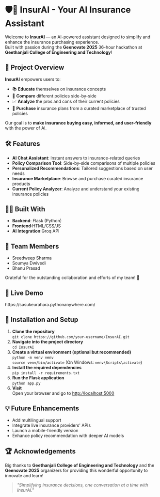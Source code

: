 
<h1>🛡️🤖 InsurAI - Your AI Insurance Assistant</h1>

<p>Welcome to <b>InsurAI</b> — an AI-powered assistant designed to simplify and enhance the insurance purchasing experience.<br>
Built with passion during the <b>Geenovate 2025</b> 36-hour hackathon at <b>Geethanjali College of Engineering and Technology</b>!</p>

<h2>🚀 Project Overview</h2>

<p><b>InsurAI</b> empowers users to:</p>
<ul>
  <li>📚 <b>Educate</b> themselves on insurance concepts</li>
  <li>🔎 <b>Compare</b> different policies side-by-side</li>
  <li>📈 <b>Analyze</b> the pros and cons of their current policies</li>
  <li>🛒 <b>Purchase</b> insurance plans from a curated marketplace of trusted policies</li>
</ul>

<p>Our goal is to <b>make insurance buying easy, informed, and user-friendly</b> with the power of AI.</p>

<h2>🛠️ Features</h2>

<ul>
  <li><b>AI Chat Assistant</b>: Instant answers to insurance-related queries</li>
  <li><b>Policy Comparison Tool</b>: Side-by-side comparisons of multiple policies</li>
  <li><b>Personalized Recommendations</b>: Tailored suggestions based on user needs</li>
  <li><b>Insurance Marketplace</b>: Browse and purchase curated insurance products</li>
  <li><b>Current Policy Analyzer</b>: Analyze and understand your existing insurance policies</li>
</ul>

<h2>🧑‍💻 Built With</h2>

<ul>
  <li><b>Backend</b>: Flask (Python)</li>
  <li><b>Frontend</b>:HTML/CSS/JS</li>
  <li><b>AI Integration</b>:Groq API</li>
</ul>

<h2>👥 Team Members</h2>
<ul>
  <li>Sreedweep Sharma</li>
  <li>Soumya Dwivedi</li>
  <li>Bhanu Prasad</li>
</ul>

<p>Grateful for the outstanding collaboration and efforts of my team! 🤝</p>


<h2>🔗 Live Demo</h2>
<p>https://sasukeurahara.pythonanywhere.com/ </p>

<h2>📂 Installation and Setup</h2>

<ol>
  <li><b>Clone the repository</b><br>
    <code>git clone https://github.com/your-username/InsurAI.git</code>
  </li>
  <li><b>Navigate into the project directory</b><br>
    <code>cd InsurAI</code>
  </li>
  <li><b>Create a virtual environment (optional but recommended)</b><br>
    <code>python -m venv venv</code><br>
    <code>source venv/bin/activate</code> (On Windows: <code>venv\Scripts\activate</code>)
  </li>
  <li><b>Install the required dependencies</b><br>
    <code>pip install -r requirements.txt</code>
  </li>
  <li><b>Run the Flask application</b><br>
    <code>python app.py</code>
  </li>
  <li><b>Visit</b><br>
    Open your browser and go to <a href="http://localhost:5000" target="_blank">http://localhost:5000</a>
  </li>
</ol>

<h2>💡 Future Enhancements</h2>

<ul>
  <li>Add multilingual support</li>
  <li>Integrate live insurance providers' APIs</li>
  <li>Launch a mobile-friendly version</li>
  <li>Enhance policy recommendation with deeper AI models</li>
</ul>

<h2>🏆 Acknowledgements</h2>

<p>Big thanks to <b>Geethanjali College of Engineering and Technology</b> and the <b>Geenovate 2025</b> organizers for providing this wonderful opportunity to innovate and learn!</p>

<blockquote>
  <p><i>"Simplifying insurance decisions, one conversation at a time with InsurAI."</i></p>
</blockquote>
</body>
</html>
